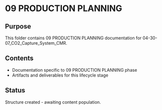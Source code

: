 # 09 PRODUCTION PLANNING

## Purpose
This folder contains 09 PRODUCTION PLANNING documentation for 04-30-07_CO2_Capture_System_CMR.

## Contents
- Documentation specific to 09 PRODUCTION PLANNING phase
- Artifacts and deliverables for this lifecycle stage

## Status
Structure created - awaiting content population.
